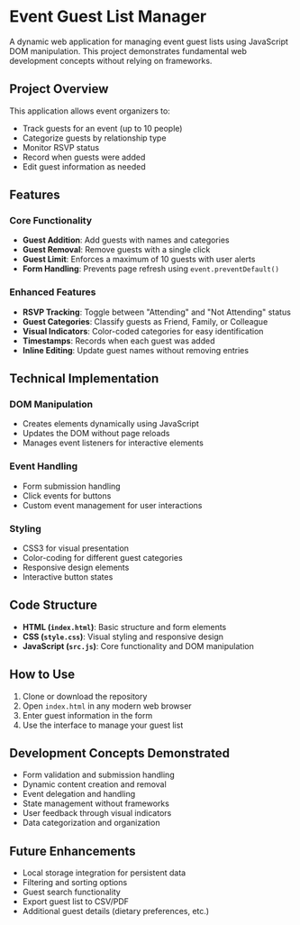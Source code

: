 # Event Guest List Manager

A dynamic web application for managing event guest lists using JavaScript DOM manipulation. This project demonstrates fundamental web development concepts without relying on frameworks.

## Project Overview

This application allows event organizers to:
- Track guests for an event (up to 10 people)
- Categorize guests by relationship type
- Monitor RSVP status
- Record when guests were added
- Edit guest information as needed

## Features

### Core Functionality
- **Guest Addition**: Add guests with names and categories
- **Guest Removal**: Remove guests with a single click
- **Guest Limit**: Enforces a maximum of 10 guests with user alerts
- **Form Handling**: Prevents page refresh using `event.preventDefault()`

### Enhanced Features
- **RSVP Tracking**: Toggle between "Attending" and "Not Attending" status
- **Guest Categories**: Classify guests as Friend, Family, or Colleague
- **Visual Indicators**: Color-coded categories for easy identification
- **Timestamps**: Records when each guest was added
- **Inline Editing**: Update guest names without removing entries

## Technical Implementation

### DOM Manipulation
- Creates elements dynamically using JavaScript
- Updates the DOM without page reloads
- Manages event listeners for interactive elements

### Event Handling
- Form submission handling
- Click events for buttons
- Custom event management for user interactions

### Styling
- CSS3 for visual presentation
- Color-coding for different guest categories
- Responsive design elements
- Interactive button states

## Code Structure

- **HTML (`index.html`)**: Basic structure and form elements
- **CSS (`style.css`)**: Visual styling and responsive design
- **JavaScript (`src.js`)**: Core functionality and DOM manipulation

## How to Use

1. Clone or download the repository
2. Open `index.html` in any modern web browser
3. Enter guest information in the form
4. Use the interface to manage your guest list

## Development Concepts Demonstrated

- Form validation and submission handling
- Dynamic content creation and removal
- Event delegation and handling
- State management without frameworks
- User feedback through visual indicators
- Data categorization and organization

## Future Enhancements

- Local storage integration for persistent data
- Filtering and sorting options
- Guest search functionality
- Export guest list to CSV/PDF
- Additional guest details (dietary preferences, etc.)